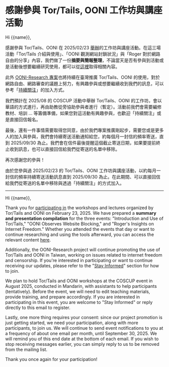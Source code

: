 # 感謝參與 Tor/Tails, OONI 工作坊與講座活動

Hi {{name}},

感謝參與 Tor/Tails、OONI 在 2025/02/23 [舉辦](https://ooni-research.ocf.tw/docs/blog/2025/02/rightscon25-tor-tails-ooni/)的工作坊與講座活動。在這三場活動「Tor/Tails 介紹與使用」、「OONI 觀測網站封鎖狀況」與「Roger 對於網路自由的分享」內容，我們做了一份**摘要與簡報整理**，不論當天是否有參與到活動或是活動後想要繼續研究使用，都可以從[這裡](https://ooni-research.ocf.tw/docs/blog/2025/03/rightscon25-tor-tails-ooni-after/)取得相關內容。

此外 [OONI-Research 專案](https://ooni-research.ocf.tw/docs/)也將持續在臺灣推廣 Tor/Tails、OONI 的使用，對於網路自由、網路審查的議題上努力，有興趣參與或想要繼續收到我們的訊息，可以參考「[持續關注](https://ooni-research.ocf.tw/docs/contact/)」的加入方式。

我們預計在 2025/08 的 COSCUP 活動中舉辦 Tor/Tails、OONI 的工作坊，會以華語的方式進行，再由助教從旁協助參與者進行（暫定）。活動前我們會需要編修教材、培訓 ... 等籌備準備，如果您對這活動有興趣參與，也歡迎「持續關注」或是直接回信報名。

最後，還有一件事情需要取得您同意，由於我們專案推廣剛起步，需要您或是更多人的加入與參與，我們會持續寄送活動通知給您，約每個月一封信的頻率寄送，直到 2025/09/30 為止。我們會在信件最後提醒這個截止寄送日期，如果要提前終止收到訊息，也可以直接回信給我們從寄送的名單中移除。

再次感謝您的參與！

由於您參與過 2025/02/23 的 Tor/Tails、OONI 工作坊與講座活動，以約每月一封信的頻率持續寄送活動訊息直到 2025/09/30 為止。在此期間、可以直接回信給我們從寄送的名單中移除與透過「持續關注」的方式加入。

---

Hi {{name}},

Thank you for [participating in](https://ooni-research.ocf.tw/docs/en/blog/2025/02/rightscon25-tor-tails-ooni/) the workshops and lectures organized by Tor/Tails and OONI on February 23, 2025. We have prepared a **summary and presentation compilation** for the three events: "Introduction and Use of Tor/Tails," "OONI Observes Website Blocking," and "Roger's Insights on Internet Freedom." Whether you attended the events that day or want to continue researching and using the tools afterward, you can access the relevant content [here](https://ooni-research.ocf.tw/docs/en/blog/2025/03/rightscon25-tor-tails-ooni-after/).

Additionally, the OONI-Research project will continue promoting the use of Tor/Tails and OONI in Taiwan, working on issues related to internet freedom and censorship. If you're interested in participating or want to continue receiving our updates, please refer to the "[Stay Informed](https://ooni-research.ocf.tw/docs/en/contact/)" section for how to join.

We plan to hold Tor/Tails and OONI workshops at the COSCUP event in August 2025, conducted in Mandarin, with assistants to help participants (tentatively). Before the event, we will need to edit teaching materials, provide training, and prepare accordingly. If you are interested in participating in this event, you are welcome to "Stay Informed" or reply directly to this email to register.

Lastly, one more thing requires your consent: since our project promotion is just getting started, we need your participation, along with more participants, to join us. We will continue to send event notifications to you at a frequency of about one email per month, until September 30, 2025. We will remind you of this end date at the bottom of each email. If you wish to stop receiving messages earlier, you can simply reply to us to be removed from the mailing list.

Thank you once again for your participation!
